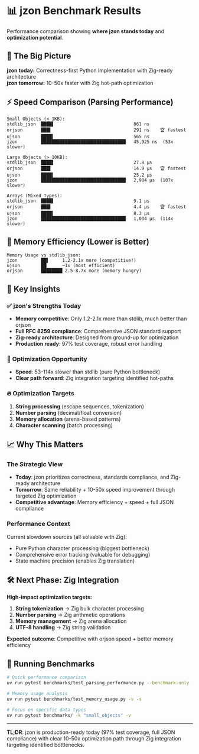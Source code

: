 # 📊 jzon Benchmark Results

Performance comparison showing **where jzon stands today** and **optimization potential**.

## 🚀 The Big Picture

**jzon today:** Correctness-first Python implementation with Zig-ready architecture  
**jzon tomorrow:** 10-50x faster with Zig hot-path optimization

## ⚡ Speed Comparison (Parsing Performance)

```
Small Objects (< 1KB):
stdlib_json  ████▌                              861 ns
orjson       ███▌                               291 ns    🏆 fastest
ujson        ████▍                              565 ns
jzon         ████████████████████████████████   45,925 ns  (53x slower)

Large Objects (> 10KB):
stdlib_json  ████▌                              27.8 μs
orjson       ███▌                               14.9 μs   🏆 fastest  
ujson        ████▍                              25.2 μs
jzon         ████████████████████████████████   2,984 μs  (107x slower)

Arrays (Mixed Types):
stdlib_json  ████▌                              9.1 μs
orjson       ███▌                               4.4 μs    🏆 fastest
ujson        ████▍                              8.3 μs  
jzon         ████████████████████████████████   1,034 μs  (114x slower)
```

## 💾 Memory Efficiency (Lower is Better)

```
Memory Usage vs stdlib_json:
jzon         ██▌     1.2-2.1x more (competitive!)
ujson        ██      ~1x (most efficient)
orjson       ████████ 2.5-8.7x more (memory hungry)
```

## 🎯 Key Insights

### ✅ **jzon's Strengths Today**
- **Memory competitive**: Only 1.2-2.1x more than stdlib, much better than orjson
- **Full RFC 8259 compliance**: Comprehensive JSON standard support
- **Zig-ready architecture**: Designed from ground-up for optimization
- **Production ready**: 97% test coverage, robust error handling

### 🚧 **Optimization Opportunity** 
- **Speed**: 53-114x slower than stdlib (pure Python bottleneck)
- **Clear path forward**: Zig integration targeting identified hot-paths

### 🔥 **Optimization Targets**
1. **String processing** (escape sequences, tokenization)
2. **Number parsing** (decimal/float conversion)  
3. **Memory allocation** (arena-based patterns)
4. **Character scanning** (batch processing)

## 📈 Why This Matters

### The Strategic View
- **Today**: jzon prioritizes correctness, standards compliance, and Zig-ready architecture
- **Tomorrow**: Same reliability + 10-50x speed improvement through targeted Zig optimization
- **Competitive advantage**: Memory efficiency + speed + full JSON compliance

### Performance Context
Current slowdown sources (all solvable with Zig):
- Pure Python character processing (biggest bottleneck)
- Comprehensive error tracking (valuable for debugging)
- State machine precision (enables Zig translation)

## 🛠️ Next Phase: Zig Integration

**High-impact optimization targets:**
1. **String tokenization** → Zig bulk character processing
2. **Number parsing** → Zig arithmetic operations  
3. **Memory management** → Zig arena allocation
4. **UTF-8 handling** → Zig string validation

**Expected outcome**: Competitive with orjson speed + better memory efficiency

## 🔬 Running Benchmarks

```bash
# Quick performance comparison
uv run pytest benchmarks/test_parsing_performance.py --benchmark-only

# Memory usage analysis
uv run pytest benchmarks/test_memory_usage.py -v -s

# Focus on specific data types
uv run pytest benchmarks/ -k "small_objects" -v
```

---

**TL;DR**: jzon is production-ready today (97% test coverage, full JSON compliance) with clear 10-50x optimization path through Zig integration targeting identified bottlenecks.